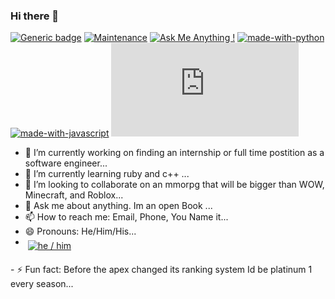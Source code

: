 ### Hi there 👋
[![Generic badge](https://img.shields.io/badge/<SUBJECT>-<STATUS>-<COLOR>.svg)](https://shields.io/)
[![Maintenance](https://img.shields.io/badge/Maintained%3F-yes-green.svg)](https://GitHub.com/Naereen/StrapDown.js/graphs/commit-activity)
[![Ask Me Anything !](https://img.shields.io/badge/Ask%20me-anything-1abc9c.svg)](https://GitHub.com/Naereen/ama)
[![made-with-python](https://img.shields.io/badge/Made%20with-Python-1f425f.svg)](https://www.python.org/)
[![made-with-javascript](https://img.shields.io/badge/Made%20with-JavaScript-1f425f.svg)](https://www.javascript.com)
[![GitHub stars](https://badgen.net/github/stars/Naereen/Strapdown.js)](https://GitHub.com/Naereen/StrapDown.js/stargazers/)

- 🔭 I’m currently working on finding an internship or full time postition as a software engineer...
- 🌱 I’m currently learning ruby and c++ ...
- 👯 I’m looking to collaborate on an mmorpg that will be bigger than WOW, Minecraft, and Roblox...
- 💬 Ask me about anything. Im an open Book ...
- 📫 How to reach me: Email, Phone, You Name it...
- 😄 Pronouns: He/Him/His...
-   <a href="#">
    <img src="svg/pronouns/hehim.svg" alt="he / him" style="vertical-align:top; margin:6px 4px">
  </a>  
- ⚡ Fun fact: Before the apex changed its ranking system Id be platinum 1 every season...
<!--
# Languages I Know:
 <p align="left">
  <a href="#">
    <img src="svg/dev/languages/css3.svg" alt="css3" style="vertical-align:top; margin:6px 4px">
  </a>
    <a href="#">
    <img src="svg/dev/languages/html.svg" alt="html" style="vertical-align:top; margin:6px 4px">
  </a>
    <a href="#">
    <img src="svg/dev/languages/python.svg" alt="python" style="vertical-align:top; margin:6px 4px">
  </a>
 </p>
# Services I Use:
 <p align="left">
   <a href="#">
    <img src="svg/dev/services/aws.svg" alt="aws" style="vertical-align:top; margin:6px 4px">
  </a> 
 <a href="#">
    <img src="svg/dev/services/dockerhub.svg" alt="dockerhub" style="vertical-align:top; margin:6px 4px">
  </a>
    <a href="#">
    <img src="svg/dev/services/google_cloud_platform.svg" alt="google_cloud_platform" style="vertical-align:top; margin:6px 4px">
  </a>
    <a href="#">
    <img src="svg/dev/services/hackerrank.svg" alt="hackerrank" style="vertical-align:top; margin:6px 4px">
  </a>
    <a href="#">
    <img src="svg/dev/services/leetcode.svg" alt="leetcode" style="vertical-align:top; margin:6px 4px">
  </a> 
<1--
  <a href="#">
    <img src="svg/dev/services/npm.svg" alt="npm" style="vertical-align:top; margin:6px 4px">
  </a> 
    <a href="#">
    <img src="svg/dev/services/office_365.svg" alt="office 365" style="vertical-align:top; margin:6px 4px">
  </a> 
    <a href="#">
    <img src="svg/dev/tools/docker.svg" alt="docker" style="vertical-align:top; margin:6px 4px">
  </a> 
    <a href="#">
    <img src="svg/dev/tools/visualstudio_code.svg" alt="visualstudio_code" style="vertical-align:top; margin:6px 4px">
  </a> 
  </p>
<!--
# Devices I Use:
*  <p align="left">
  <a href="#">
    <img src="svg/devices/cisco.svg" alt="cisco" style="vertical-align:top; margin:6px 4px">
  </a>  
<!--
  <a href="#">
    <img src="svg/devices/mac.svg" alt="mac" style="vertical-align:top; margin:6px 4px">
  </a>  
    <a href="#">
    <img src="svg/devices/nintendo.svg" alt="nintendo" style="vertical-align:top; margin:6px 4px">
  </a>  
  </p>
<!--
# How I Game:
<p align="left">
    <a href="#">
    <img src="svg/devices/playstation.svg" alt="playstation" style="vertical-align:top; margin:6px 4px">
  </a>
</p>
<!--
# Social Media I Possess: 
 <p align="left">
 <a href="#">
    <img src="svg/social/gmail.svg" alt="gmail" style="vertical-align:top; margin:6px 4px">
  </a>  
    <a href="#">
    <img src="svg/social/linkedin.svg" alt="linkedin" style="vertical-align:top; margin:6px 4px">
  </a>  
    <a href="#">
    <img src="svg/social/outlook.svg" alt="outlook" style="vertical-align:top; margin:6px 4px">
  </a>  
  <a href="#">
    <img src="svg/social/soundcloud.svg" alt="soundcloud" style="vertical-align:top; margin:6px 4px">
  </a>  
  <a href="#">
    <img src="svg/social/tiktok.svg" alt="tiktok" style="vertical-align:top; margin:6px 4px">
  </a>  
   <a href="#">
    <img src="svg/social/whatsapp.svg" alt="whatsapp" style="vertical-align:top; margin:6px 4px">
  </a>  
 </p>
<!--
**rrod11/rrod11** is a ✨ _special_ ✨ repository because its `README.md` (this file) appears on your GitHub profile.


